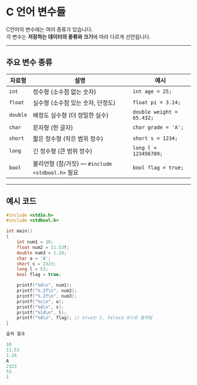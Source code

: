 # C 언어 변수들

C언어의 변수에는 여러 종류가 있습니다.  
각 변수는 **저장하는 데이터의 종류와 크기**에 따라 다르게 선언됩니다.

---

## 주요 변수 종류

| 자료형 | 설명 | 예시 |
|--------|------|------|
| `int` | 정수형 (소수점 없는 숫자) | `int age = 25;` |
| `float` | 실수형 (소수점 있는 숫자, 단정도) | `float pi = 3.14;` |
| `double` | 배정도 실수형 (더 정밀한 실수) | `double weight = 65.432;` |
| `char` | 문자형 (한 글자) | `char grade = 'A';` |
| `short` | 짧은 정수형 (작은 범위 정수) | `short s = 1234;` |
| `long` | 긴 정수형 (큰 범위 정수) | `long l = 123456789;` |
| `bool` | 불리언형 (참/거짓) — `#include <stdbool.h>` 필요 | `bool flag = true;` |

---

## 예시 코드

```c
#include <stdio.h>
#include <stdbool.h>

int main()
{
    int num1 = 10;
    float num2 = 11.53f;
    double num3 = 1.24;
    char a = 'A';
    short s = 2323;
    long l = 53;
    bool flag = true;

    printf("%d\n", num1);
    printf("%.2f\n", num2);
    printf("%.2f\n", num3);
    printf("%c\n", a);
    printf("%d\n", s);
    printf("%ld\n", l);
    printf("%d\n", flag); // true는 1, false는 0으로 출력됨
}

출력 결과

10
11.53
1.24
A
2323
53
1
